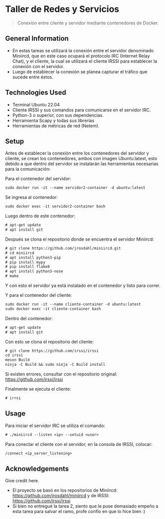 # Taller de Redes y Servicios
> Conexión entre cliente y servidor mediante contenedores de Docker.


## General Information
- En estas tareas se utilizará la conexión entre el servidor denominado Miniircd, que en este caso ocupará el protocolo IRC (Internet Relay Chat), y el cliente, la cual se utilizará el cliente IRSSI para establecer la conexión con el servidor.
- Luego de establecer la conexión se planea capturar el tráfico que sucede entre éstos.


<!-- You don't have to answer all the questions - just the ones relevant to your project. -->


## Technologies Used
- Terminal Ubuntu 22.04
- Cliente IRSSI  y sus comandos para comunicarse en el servidor IRC.
- Python-3 o superior, con sus dependencias.
- Herramienta Scapy y todas sus librerías
- Herramientas de métricas de red (Netem).


## Setup
Antes de establecer la conexión entre los contenedores del servidor y cliente, se crean los contenedores, ambos con imagen Ubuntu:latest, esto debido a que dentro del servidor se instalarán las herramientas necesarias para la comunicación:

Para el contenedor del servidor:
```diff
sudo docker run -it --name servidor2-container -d ubuntu:latest
```
Se ingresa al contenedor:
```diff
sudo docker exec -it servidor2-container bash
```
Luego dentro de este contenedor:
```diff
# apt-get update
# apt install git
```
Después se clona el repositorio donde se encuentra el servidor Miniircd:
```diff
# git clone https://github.com/jrosdahl/miniircd.git
# cd miniircd
# apt install python3-pip
# pip install mypy
# pip install flake8
# apt install python3-nose
# make
```
Y con esto el servidor ya está instalado en el contenedor y listo para correr.

Y para el contenedor del cliente:
```diff
sudo docker run -it --name cliente-container -d ubuntu:latest
sudo docker exec -it cliente-container bash
```
Dentro del contenedor:
```diff
# apt-get update
# apt install git
```
Con esto se clona el repositorio del cliente:
```diff
# git clone https://github.com/irssi/irssi
cd irssi
meson Build
ninja -C Build && sudo ninja -C Build install
```
Si existen errores, consultar con el repositorio original: https://github.com/irssi/irssi

Finalmente se ejecuta el cliente:
```diff
# irrsi
```
## Usage

Para iniciar el servidor IRC se utiliza el comando:
```diff
# ./miniircd --listen <ip> --setuid <user>
```

Para conectar el cliente con el servidor, en la consola de IRSSI, colocar:
```diff
/connect <ip_server_listening>
```


## Acknowledgements
Give credit here.
- El proyecto se basó en los repositorios de Miniircd: https://github.com/jrosdahl/miniircd y de IRSSI: https://github.com/irssi/irssi
- Si bien no entregué la tarea 2, siento que le puse demasiado empeño a esta tarea para salvar el ramo, profe confío en que lo hice bien :)


